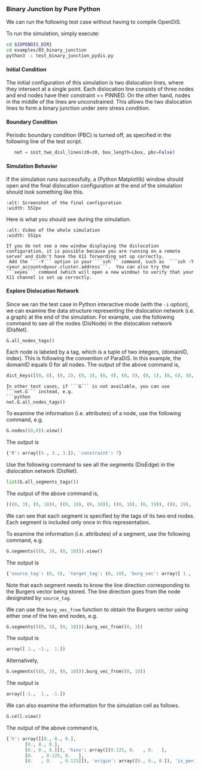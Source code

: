 ### Binary Junction by Pure Python

We can run the following test case without having to compile OpenDiS.

To run the simulation, simply execute:

```bash
cd ${OPENDIS_DIR}
cd examples/03_binary_junction
python3 -i test_binary_junction_pydis.py
```

#### Initial Condition
The initial configuration of this simulation is two dislocation lines, where they intersect at a single point. Each dislocation line consists of three nodes and end nodes have their constraint == PINNED. On the other hand, nodes in the middle of the lines are unconstrained. This allows the two dislocation lines to form a binary junction under zero stress condition.

#### Boundary Condition

Periodic boundary condition (PBC) is turned off, as specified in the following line of the test script.
```python
   net = init_two_disl_lines(z0=z0, box_length=Lbox, pbc=False)
```

#### Simulation Behavior
If the simulation runs successfully, a (Python Matplotlib) window should open and the final dislocation configuration at the end of the simulation should look something like this.
```{figure} binary_junction_final_config.png
:alt: Screenshot of the final configuration
:width: 552px
```

Here is what you should see during the simulation.
```{figure} binary_junction.gif
:alt: Video of the whole simulation
:width: 552px
```

```{hint}
If you do not see a new window displaying the dislocation configuration, it is possible because you are running on a remote server and didn't have the X11 forwarding set up correctly. 
 Add the ```-Y``` option in your ```ssh``` command, such as  ```ssh -Y <your_account>@your.cluster.address```.  You can also try the ```xeyes``` command (which will open a new window) to verify that your X11 channel is set up correctly.
```


#### Explore Dislocation Network

Since we ran the test case in Python interactive mode (with the ```-i``` option), we can examine the data structure representing the dislocation network (i.e. a graph) at the end of the simulation.  For example, use the following command to see all the nodes (DisNode) in the dislocation network (DisNet).

```python
G.all_nodes_tags()
```
Each node is labeled by a tag, which is a tuple of two integers, (domainID, index).  This is following the convention of ParaDiS.  In this example, the domainID equals 0 for all nodes.
The output of the above command is,
```python
dict_keys([(0, 0), (0, 2), (0, 3), (0, 4), (0, 5), (0, 1), (0, 6), (0, 7), (0, 8), (0, 9), (0, 10), (0, 12), (0, 14), (0, 15), (0, 18), (0, 19), (0, 21), (0, 22), (0, 23), (0, 25), (0, 26), (0, 27), (0, 28), (0, 29), (0, 31), (0, 33), (0, 24), (0, 30), (0, 20)])
```

```{hint}
In other test cases, if ```G``` is not available, you can use ```net.G``` instead, e.g.
```python
net.G.all_nodes_tags()
```

To examine the information (i.e. attributes) of a node, use the following command, e.g.
```python
G.nodes((0,0)).view()
```
The output is
```python
{'R': array([4., 3., 3.]), 'constraint': 7}
```

Use the following command to see all the segments (DisEdge) in the dislocation network (DisNet).
```python
list(G.all_segments_tags())
```
The output of the above command is,
```python
[((0, 3), (0, 18)), ((0, 18), (0, 10)), ((0, 10), (0, 19)), ((0, 19), (0, 1)), ((0, 21), (0, 6)), ((0, 6), (0, 22)), ((0, 22), (0, 12)), ((0, 12), (0, 23)), ((0, 23), (0, 5)), ((0, 25), (0, 7)), ((0, 7), (0, 26)), ((0, 26), (0, 14)), ((0, 14), (0, 27)), ((0, 27), (0, 2)), ((0, 8), (0, 28)), ((0, 28), (0, 15)), ((0, 15), (0, 29)), ((0, 29), (0, 0)), ((0, 31), (0, 8)), ((0, 33), (0, 1)), ((0, 4), (0, 30)), ((0, 30), (0, 24)), ((0, 24), (0, 20)), ((0, 20), (0, 9)), ((0, 9), (0, 33)), ((0, 25), (0, 4)), ((0, 31), (0, 9)), ((0, 21), (0, 4))]
```
We can see that each segment is specified by the tags of its two end nodes.  Each segment is included only once in this representation.

To examine the information (i.e. attributes) of a segment, use the following command, e.g.
```python
G.segments(((0, 3), (0, 18))).view()
```
The output is
```python
{'source_tag': (0, 3), 'target_tag': (0, 18), 'burg_vec': array([ 1., -1.,  1.]), 'plane_normal': array([-0.70710678,  0.        ,  0.70710678])}
```

Note that each segment needs to know the line direction corresponding to the Burgers vector being stored.  The line direction goes from the node designated by ```source_tag```.

We can use the ```burg_vec_from``` function to obtain the Burgers vector using either one of the two end nodes, e.g.
```python
G.segments(((0, 3), (0, 18))).burg_vec_from((0, 3))
```
The output is
```python
array([ 1., -1.,  1.])
```
Alternatively,
```python
G.segments(((0, 3), (0, 18))).burg_vec_from((0, 18))
```
The output is
```python
array([-1.,  1., -1.])
```


We can also examine the information for the simulation cell as follows.
```python
G.cell.view()
```

The output of the above command is,
```python
{'h': array([[8., 0., 0.],
       [0., 8., 0.],
       [0., 0., 8.]]), 'hinv': array([[0.125, 0.   , 0.   ],
       [0.   , 0.125, 0.   ],
       [0.   , 0.   , 0.125]]), 'origin': array([0., 0., 0.]), 'is_periodic': [False, False, False]}
```
